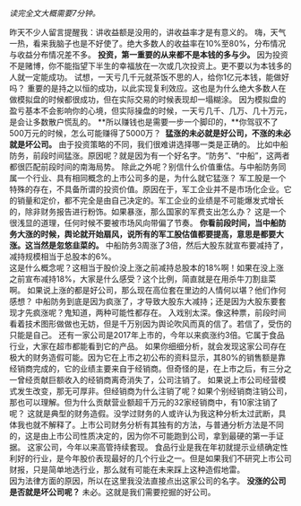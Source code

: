 *读完全文大概需要7分钟。*  
  
昨天不少人留言提醒我：讲收益额是没用的，讲收益率才是有意义的。 嗨，天气一热，看来我脑子也是不好使了。绝大多数人的收益率在10%至80%，分布情况与收益分布情况差不多。 **投资，第一重要的从来都不是本钱的多与少。** 因为投资不是赌博，你不能指望下半生的幸福放在一次或几次投资上。更不要以为本钱多的人就一定能成功。 试想，一天亏几千元就茶饭不思的人，给你1亿元本钱，能做好吗？ 重要的是持之以恒的成功，以此实现复利效应。这也是为什么绝大多数人在做模拟盘的时候都很成功，但在实际交易的时候表现却一塌糊涂。 因为模拟盘的盈亏基本不会影响你的心境，但实际操盘的时候，一天亏几千、几万、几十万元，是会让多数散户慌乱的。 **所以赚钱也是需要一步一个脚印的，**你驾驭不了500万元的时候，怎么可能赚得了5000万？  **猛涨的未必就是好公司，不涨的未必就是坏公司。** 由于投资策略的不同，我们很难讲选择哪一类是正确的。 比如中船防务，前段时间猛涨。原因呢？就是因为有一个好名字。“防务”、“中船”，这两者都很匹配前段时间的南海局势。 除此之外呢？别信什么价值重估。与中船防务同属一个行业、具有相同概念的上市公司多的是，为什么就它猛涨？ 军工股是一个特殊的存在，不具备所谓的投资价值。原因在于，军工企业并不是市场化企业。它的销量和定价，都不完全是由自己决定的。军工企业的业绩是不可能爆发式增长的，除非财务报告进行粉饰。如果暴涨，那么国家的军费支出怎么办？ 这是一个很浅显的道理，任何时候不要被市场风向带偏了节奏。 **你看前段时间，当中船防务大涨的时候，舆论就开始扇风，说所有的军工股估值都要提高，意思是都要大涨。这当然是忽悠韭菜的。** 中船防务3周涨了3倍，然后大股东就宣布要减持了，减持规模相当于总股本的6%。  
这是什么概念呢？这相当于股价没上涨之前减持总股本的18%啊！如果在没上涨之前宣布减持18%，大家是什么感受？这个比例，简直就是在用杀牛刀割韭菜啊。 如果说上涨的都是好公司，那么现在高位套在里边的人情何以堪？他们作何感想？ 中船防务到底是因为疯涨了，才导致大股东大减持；还是因为大股东要套现才先疯涨呢？鬼知道，两种可能性都存在。 入戏别太深。像这种票，前段时间看着技术图形做做也无妨，但是千万别因为舆论吹风而真的信了。若信了，受伤的只能是自己。 还有一家公司是2017年上市的，今年以来疯涨约3倍。它属于食品行业，大家在超市都能看到它的产品。 如果你细细分析，就会发现这家公司存在极大的财务造假可能。因为它在上市之初公布的资料显示，其80%的销售额是靠经销商完成的，它的业绩主要来自于经销商。但奇怪的是，在上市之后，有三分之一曾经贡献巨额收入的经销商离奇消失了，公司注销了。 如果说上市公司经营模式发生改变，那无可厚非。但经销商为什么注销了呢？如果个别经销商注销公司，那也可以理解。但为什么贡献营业额超千万元的32家经销商中，有10家注销了呢？ 这就是典型的财务造假。没学过财务的人或许认为我这种分析太过武断，具体我也就不解释了。上市公司财务分析有其独有的方法，与普通分析方法是不同的，这是由上市公司性质决定的，因为你不可能跑到公司，拿到最硬的第一手证据。 这家公司，今年以来高管持续套现。 食品行业是我在年初就提示业绩确定性利好的行业，是今年股价表现最好的几个行业之一。但是如果我们不研究上市公司财报，只是简单地选行业，那么就有可能在未来踩上这种造假地雷。  
因为法律方面的原因，所以在这里我没法直接点出这家公司的名字。 **没涨的公司是否就是坏公司呢？** 未必。这就是我们需要挖掘的好公司。